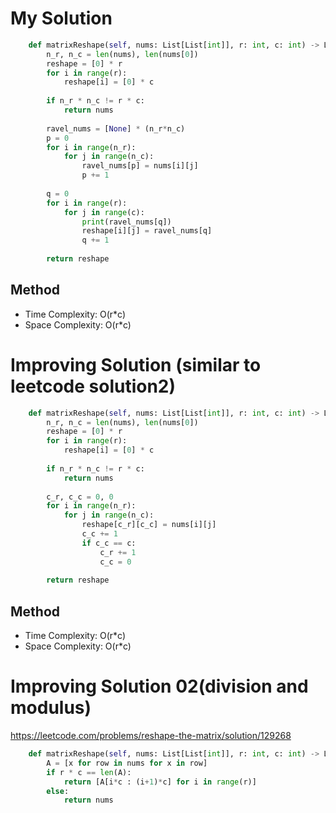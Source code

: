 # My Solution
```Python
    def matrixReshape(self, nums: List[List[int]], r: int, c: int) -> List[List[int]]:
        n_r, n_c = len(nums), len(nums[0])
        reshape = [0] * r
        for i in range(r):
            reshape[i] = [0] * c
        
        if n_r * n_c != r * c:
            return nums
        
        ravel_nums = [None] * (n_r*n_c)
        p = 0
        for i in range(n_r):
            for j in range(n_c):
                ravel_nums[p] = nums[i][j]
                p += 1
                
        q = 0
        for i in range(r):
            for j in range(c):
                print(ravel_nums[q])
                reshape[i][j] = ravel_nums[q]
                q += 1
                
        return reshape
```

## Method
- Time Complexity: O(r*c)
- Space Complexity: O(r*c)

# Improving Solution (similar to leetcode solution2)
```Python
    def matrixReshape(self, nums: List[List[int]], r: int, c: int) -> List[List[int]]:
        n_r, n_c = len(nums), len(nums[0])
        reshape = [0] * r
        for i in range(r):
            reshape[i] = [0] * c
        
        if n_r * n_c != r * c:
            return nums
        
        c_r, c_c = 0, 0
        for i in range(n_r):
            for j in range(n_c):
                reshape[c_r][c_c] = nums[i][j]
                c_c += 1
                if c_c == c:
                    c_r += 1
                    c_c = 0
                
        return reshape
```

## Method
- Time Complexity: O(r*c)
- Space Complexity: O(r*c)

# Improving Solution 02(division and modulus)
<https://leetcode.com/problems/reshape-the-matrix/solution/129268>
```Python
    def matrixReshape(self, nums: List[List[int]], r: int, c: int) -> List[List[int]]:
        A = [x for row in nums for x in row]
        if r * c == len(A):
            return [A[i*c : (i+1)*c] for i in range(r)]
        else:
            return nums
```
